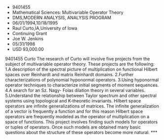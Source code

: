 
* 9401455
* Mathematical Sciences: Multivariable Operator Theory
* DMS,MODERN ANALYSIS, ANALYSIS PROGRAM
* 06/01/1994,10/18/1995
* Raul Curto,IA,University of Iowa
* Continuing Grant
* Joe W. Jenkins
* 05/31/1998
* USD 93,000.00

9401455 Curto The research of Curto will involve five projects from the subject
of multivariable operator theory. These projects are the following: 1.A
description of the spectral picture of multiplication on functional Hilbert
spaces over Reinhardt and matrix Reinhardt domains. 2.Further characterizations
of polynomial hyponormal operators. 3.Using hyponormal operator techniques to
characterize initial segments of moment sequences. 4.A search for an Sz. Nagy-
Foias dilation theory in several variables. 5.Understand the relationship
between Taylor spectrum and other spectral systems using topological and
K-theoretic invariants. Hilbert space operators are infinite generalizations of
matrices. The infinite generalization of a vector is frequently a function and
for this reason Hilbert space operators are frequently modeled as the operator
of multiplication on a space of functions. This project involves finding such
models for operators or tuples of operators. Once such models are obtained many
basic questions about the structure of these operators become more natural. ***
